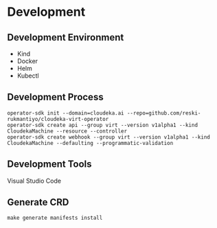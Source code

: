 # Development

## Development Environment

- Kind 
- Docker
- Helm
- Kubectl

## Development Process

```
operator-sdk init --domain=cloudeka.ai --repo=github.com/reski-rukmantiyo/cloudeka-virt-operator
operator-sdk create api --group virt --version v1alpha1 --kind CloudekaMachine --resource --controller
operator-sdk create webhook --group virt --version v1alpha1 --kind CloudekaMachine --defaulting --programmatic-validation
```

## Development Tools

Visual Studio Code

## Generate CRD

```
make generate manifests install
```